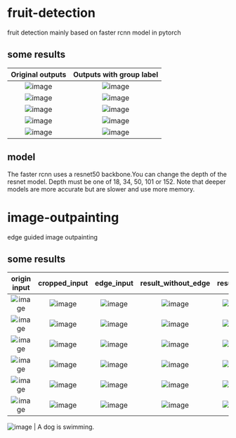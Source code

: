 # fruit-detection
fruit detection mainly based on faster rcnn model in pytorch


## some results
Original outputs             |  Outputs with group label
:-------------------------: |:-------------------------:
![image](https://github.com/kkalee/fruit-detection/blob/master/fruit-detection/visual_result_nogroup/999_j0736o1l93c_121.jpg)  |  ![image](https://github.com/kkalee/fruit-detection/blob/master/fruit-detection/visual_result/999_j0736o1l93c_121.jpg)
![image](https://github.com/kkalee/fruit-detection/blob/master/fruit-detection/visual_result_nogroup/979_e0525se6v85_099.jpg)  |  ![image](https://github.com/kkalee/fruit-detection/blob/master/fruit-detection/visual_result/979_e0525se6v85_099.jpg)
![image](https://github.com/kkalee/fruit-detection/blob/master/fruit-detection/visual_result_nogroup/996_l0772ncxq2l_073.jpg)  |  ![image](https://github.com/kkalee/fruit-detection/blob/master/fruit-detection/visual_result/996_l0772ncxq2l_073.jpg)
![image](https://github.com/kkalee/fruit-detection/blob/master/fruit-detection/visual_result_nogroup/997_r0506w1hu1y_038.jpg)  |  ![image](https://github.com/kkalee/fruit-detection/blob/master/fruit-detection/visual_result/997_r0506w1hu1y_038.jpg)
![image](https://github.com/kkalee/fruit-detection/blob/master/fruit-detection/visual_result_nogroup/999_g0724jp5pu3_005.jpg)  |  ![image](https://github.com/kkalee/fruit-detection/blob/master/fruit-detection/visual_result/999_g0724jp5pu3_005.jpg)


## model
The faster rcnn uses a resnet50 backbone.You can change the depth of the resnet model. Depth must be one of 18, 34, 50, 101 or 152. Note that deeper models are more accurate but are slower and use more memory.

# image-outpainting
edge guided image outpainting


## some results
origin input     | cropped_input        |  edge_input |  result_without_edge | result_with
:-------------------------: |:-------------------------:|:-------------------------:|:-------------------------:|:-------------------------:
![image](https://github.com/kkalee/fruit-detection/blob/master/image-outpainting/input/input1.png)  |  ![image](https://github.com/kkalee/fruit-detection/blob/master/image-outpainting/crop_input/input1.png) |  ![image](https://github.com/kkalee/fruit-detection/blob/master/image-outpainting/edge/edge1.png)|  ![image](https://github.com/kkalee/fruit-detection/blob/master/image-outpainting/gen_noedge/test1.png)|  ![image](https://github.com/kkalee/fruit-detection/blob/master/image-outpainting/gen_edge/test1.png)
![image](https://github.com/kkalee/fruit-detection/blob/master/image-outpainting/input/input2.png)  |  ![image](https://github.com/kkalee/fruit-detection/blob/master/image-outpainting/crop_input/input2.png) |  ![image](https://github.com/kkalee/fruit-detection/blob/master/image-outpainting/edge/edge2.png)|  ![image](https://github.com/kkalee/fruit-detection/blob/master/image-outpainting/gen_noedge/test2.png)|  ![image](https://github.com/kkalee/fruit-detection/blob/master/image-outpainting/gen_edge/test2.png)
![image](https://github.com/kkalee/fruit-detection/blob/master/image-outpainting/input/input3.png)  |  ![image](https://github.com/kkalee/fruit-detection/blob/master/image-outpainting/crop_input/input3.png) |  ![image](https://github.com/kkalee/fruit-detection/blob/master/image-outpainting/edge/edge3.png)|  ![image](https://github.com/kkalee/fruit-detection/blob/master/image-outpainting/gen_noedge/test3.png)|  ![image](https://github.com/kkalee/fruit-detection/blob/master/image-outpainting/gen_edge/test3.png)
![image](https://github.com/kkalee/fruit-detection/blob/master/image-outpainting/input/input4.png)  |  ![image](https://github.com/kkalee/fruit-detection/blob/master/image-outpainting/crop_input/input4.png) |  ![image](https://github.com/kkalee/fruit-detection/blob/master/image-outpainting/edge/edge4.png)|  ![image](https://github.com/kkalee/fruit-detection/blob/master/image-outpainting/gen_noedge/test4.png)|  ![image](https://github.com/kkalee/fruit-detection/blob/master/image-outpainting/gen_edge/test4.png)
![image](https://github.com/kkalee/fruit-detection/blob/master/image-outpainting/input/input5.png)  |  ![image](https://github.com/kkalee/fruit-detection/blob/master/image-outpainting/crop_input/input5.png) |  ![image](https://github.com/kkalee/fruit-detection/blob/master/image-outpainting/edge/edge5.png)|  ![image](https://github.com/kkalee/fruit-detection/blob/master/image-outpainting/gen_noedge/test5.png)|  ![image](https://github.com/kkalee/fruit-detection/blob/master/image-outpainting/gen_edge/test5.png)
![image](https://github.com/kkalee/fruit-detection/blob/master/image-outpainting/input/input6.png)  |  ![image](https://github.com/kkalee/fruit-detection/blob/master/image-outpainting/crop_input/input6.png) |  ![image](https://github.com/kkalee/fruit-detection/blob/master/image-outpainting/edge/edge6.png)|  ![image](https://github.com/kkalee/fruit-detection/blob/master/image-outpainting/gen_noedge/test6.png)|  ![image](https://github.com/kkalee/fruit-detection/blob/master/image-outpainting/gen_edge/test6.png)


![image](https://github.com/kkalee/fruit-detection/blob/master/fruit-detection/visual_result_nogroup/999_g0724jp5pu3_005.jpg)  |  A dog is swimming.
